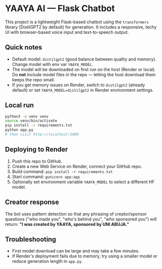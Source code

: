# YAAYA AI — Flask Chatbot

This project is a lightweight Flask-based chatbot using the `transformers` library (DistilGPT2 by default) for generation. It includes a responsive, techy UI with browser-based voice input and text-to-speech output.

## Quick notes
- Default model: `distilgpt2` (good balance between quality and memory). Change model with env var `YAAYA_MODEL`.
- The model will be downloaded on first run on the host (Render or local). Do **not** include model files in the repo — letting the host download them keeps the repo small.
- If you get memory issues on Render, switch to `distilgpt2` (already default) or set `YAAYA_MODEL=distilgpt2` in Render environment settings.

## Local run
```bash
python3 -m venv venv
source venv/bin/activate
pip install -r requirements.txt
python app.py
# then visit http://localhost:5000
```

## Deploying to Render
1. Push this repo to GitHub.
2. Create a new Web Service on Render, connect your GitHub repo.
3. Build command: `pip install -r requirements.txt`
4. Start command: `gunicorn app:app`
5. Optionally set environment variable `YAAYA_MODEL` to select a different HF model.

## Creator response
The bot uses pattern detection so that any phrasing of creator/sponsor questions (\"who made you\", \"who's behind you\", \"who sponsored you\") will return: **\"I was created by YAAYA, sponsored by UNI ABUJA.\"**

## Troubleshooting
- First model download can be large and may take a few minutes.
- If Render's deployment fails due to memory, try using a smaller model or reduce generation length in `app.py`.
